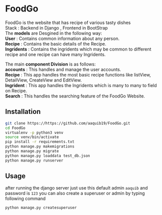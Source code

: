 # FoodGo

FoodGo is the website that has recipe of various tasty dishes<br />
Stack : Backend in Django , Frontend  in BootStrap<br />
The **models** are Desgined in the following way:<br />
**User**        :   Contains common information about any person.<br />
**Recipe**      :   Contains the basic details of the Recipe.<br />
**Ingridents**  :   Contains the ingridents which may be common to different recipe and one recipe can have many Ingridents.<br />

The main **component Division** is as follows:<br />
**accounts**    :   This handles and manage the user accounts.<br />
**Recipe**      :   This app handles the most basic recipe functions like listView, DetailView, CreateView and EditView.<br />
**Ingrident**   :   This app handles the Ingridents which is many to many to field on Recipe.<br />
**Search**      :   This handles the searching feature of the FoodGo Website.<br />


## Installation

```bash
git clone https://https://github.com/aaquib19/FoodGo.git
cd FoodGo
virtualenv -p python3 venv
source venv/bin/activate
pip install -r requirements.txt
python manage.py makemigrations
python manage.py migrate
python manage.py loaddata test_db.json
python manage.py runserver
```

## Usage

after running the django server just use this default admin 
```aaquib``` and password is ```123```
you can also create a superuser or admin by typing following command
```
python manage.py createsuperuser

```

